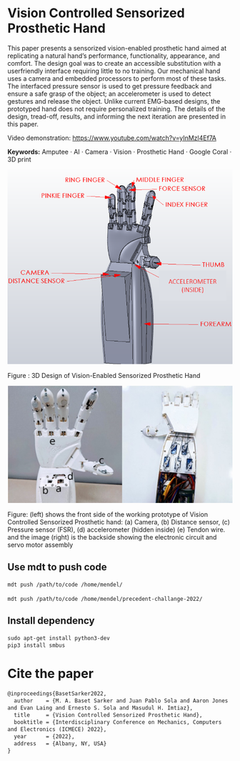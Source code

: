 # Vision Controlled Sensorized Prosthetic Hand
This paper presents a sensorized vision-enabled prosthetic hand aimed at replicating a natural hand’s performance, functionality, appearance, and comfort. The design goal was to create an accessible substitution with a userfriendly interface requiring little to no training. Our mechanical hand uses a camera and embedded processors to perform most of these tasks. The interfaced pressure sensor is used to get pressure feedback and ensure a safe grasp of the object; an accelerometer is used to detect gestures and release the object. Unlike current EMG-based designs, the prototyped hand does not require personalized training. The details of the design, tread-off, results, and informing the next iteration are presented in this paper.

Video demonstration: https://www.youtube.com/watch?v=yInMzl4Ef7A


<b>Keywords:</b> Amputee · AI · Camera · Vision · Prosthetic Hand · Google Coral · 3D print

![Prosthetic Hand](images/fig2_3d.png)

Figure : 3D Design of Vision-Enabled Sensorized Prosthetic Hand

![Prosthetic Hand](images/fig1.png)

Figure: (left) shows the front side of the working prototype of Vision Controlled Sensorized Prosthetic hand: (a) Camera, (b) Distance sensor, (c) Pressure sensor (FSR), (d) accelerometer (hidden inside) (e) Tendon wire. and the image (right) is the backside showing the electronic circuit and servo motor assembly

## Use mdt to push code 
``` 
mdt push /path/to/code /home/mendel/

mdt push /path/to/code /home/mendel/precedent-challange-2022/
```

## Install dependency 
```
sudo apt-get install python3-dev
pip3 install smbus 
```

# Cite the paper

```
@inproceedings{BasetSarker2022,
  author    = {M. A. Baset Sarker and Juan Pablo Sola and Aaron Jones and Evan Laing and Ernesto S. Sola and Masudul H. Imtiaz},
  title     = {Vision Controlled Sensorized Prosthetic Hand},
  booktitle = {Interdisciplinary Conference on Mechanics, Computers and Electronics (ICMECE) 2022},
  year      = {2022},
  address   = {Albany, NY, USA}
}
```

